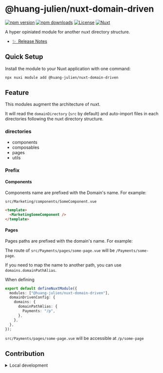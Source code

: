 <!--
Get your module up and running quickly.

Find and replace all on all files (CMD+SHIFT+F):
- Name: My Module
- Package name: my-module
- Description: My new Nuxt module
-->

# @huang-julien/nuxt-domain-driven

[![npm version][npm-version-src]][npm-version-href]
[![npm downloads][npm-downloads-src]][npm-downloads-href]
[![License][license-src]][license-href]
[![Nuxt][nuxt-src]][nuxt-href]

A hyper opiniated module for another nuxt directory structure.

- [✨ &nbsp;Release Notes](/CHANGELOG.md)
  <!-- - [🏀 Online playground](https://stackblitz.com/github/your-org/my-module?file=playground%2Fapp.vue) -->
  <!-- - [📖 &nbsp;Documentation](https://example.com) -->

## Quick Setup

Install the module to your Nuxt application with one command:

```bash
npx nuxi module add @huang-julien/nuxt-domain-driven
```

## Feature

This modules augment the architecture of nuxt.

It will read the `domainDirectory` (`src` by default) and auto-import files in each directories following the nuxt directory structure.

### directories

- components
- composables
- pages
- utils

### Prefix

#### Components

Components name are prefixed with the Domain's name. For example:

`src/Marketing/components/SomeComponent.vue`

```html
<template>
  <MarketingSomeComponent />
</template>
```

#### Pages

Pages paths are prefixed with the domain's name. For example:

The route of `src/Payments/pages/some-page.vue` will be `/Payments/some-page`.

If you need to map the name to another path, you can use `domains.domainPathAlias`.

When defining

```ts
export default defineNuxtModule({
  modules: ["@huang-julien/nuxt-domain-driven"],
  domainDrivenConfig: {
    domains: {
      domainPathAlias: {
        Payments: "/p",
      },
    },
  },
});
```

`src/Payments/pages/some-page.vue` will be accessible at `/p/some-page`

## Contribution

<details>
  <summary>Local development</summary>
  
  ```bash
  # Install dependencies
  npm install
  
  # Generate type stubs
  npm run dev:prepare
  
  # Develop with the playground
  npm run dev
  
  # Build the playground
  npm run dev:build
  
  # Run ESLint
  npm run lint
  
  # Run Vitest
  npm run test
  npm run test:watch
  
  # Release new version
  npm run release
  ```

</details>

<!-- Badges -->

[npm-version-src]: https://img.shields.io/npm/v/my-module/latest.svg?style=flat&colorA=020420&colorB=00DC82
[npm-version-href]: https://npmjs.com/package/my-module
[npm-downloads-src]: https://img.shields.io/npm/dm/my-module.svg?style=flat&colorA=020420&colorB=00DC82
[npm-downloads-href]: https://npmjs.com/package/my-module
[license-src]: https://img.shields.io/npm/l/my-module.svg?style=flat&colorA=020420&colorB=00DC82
[license-href]: https://npmjs.com/package/my-module
[nuxt-src]: https://img.shields.io/badge/Nuxt-020420?logo=nuxt.js
[nuxt-href]: https://nuxt.com
